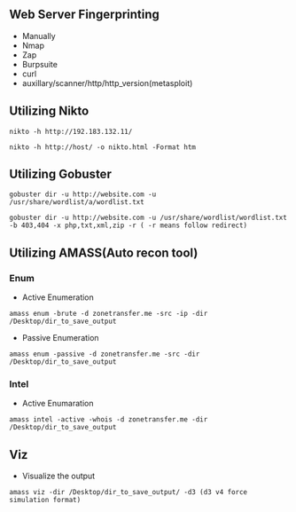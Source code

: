 ## Web Server Fingerprinting
- Manually
- Nmap
- Zap
- Burpsuite
- curl
- auxillary/scanner/http/http_version(metasploit)

## Utilizing Nikto 
```
nikto -h http://192.183.132.11/
```
```
nikto -h http://host/ -o nikto.html -Format htm
```

## Utilizing Gobuster
```
gobuster dir -u http://website.com -u /usr/share/wordlist/a/wordlist.txt
```
```
gobuster dir -u http://website.com -u /usr/share/wordlist/wordlist.txt -b 403,404 -x php,txt,xml,zip -r ( -r means follow redirect)
```

## Utilizing AMASS(Auto recon tool)

### Enum

- Active Enumeration
```
amass enum -brute -d zonetransfer.me -src -ip -dir /Desktop/dir_to_save_output
```
- Passive Enumeration
```
amass enum -passive -d zonetransfer.me -src -dir /Desktop/dir_to_save_output
```

### Intel
- Active Enumaration
```
amass intel -active -whois -d zonetransfer.me -dir /Desktop/dir_to_save_output
```

## Viz
- Visualize the output
```
amass viz -dir /Desktop/dir_to_save_output/ -d3 (d3 v4 force simulation format)
```
